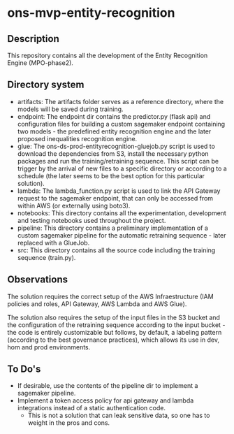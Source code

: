 # ons-mvp-entity-recognition

## Description

This repository contains all the development of the Entity Recognition Engine (MPO-phase2). 

## Directory system

* artifacts: The artifacts folder serves as a reference directory, where the models will be saved during training.
* endpoint: The endpoint dir contains the predictor.py (flask api) and configuration files for building a custom sagemaker endpoint containing two models - the predefined entity recognition engine and the later proposed inequalities recognition engine.
* glue: The ons-ds-prod-entityrecognition-gluejob.py script is used to download the dependencies from S3, install the necessary python packages and run the training/retraining sequence. This script can be trigger by the arrival of new files to a specific directory or according to a schedule (the later seems to be the best option for this particular solution).
* lambda: The lambda_function.py script is used to link the API Gateway request to the sagemaker endpoint, that can only be accessed from within AWS (or externally using boto3).
* notebooks: This directory contains all the experimentation, development and testing notebooks used throughout the project.
* pipeline: This directory contains a preliminary implementation of a custom sagemaker pipeline for the automatic retraining sequence - later replaced with a GlueJob.
* src: This directory contains all the source code including the training sequence (train.py).

## Observations

The solution requires the correct setup of the AWS Infraestructure (IAM policies and roles, API Gateway, AWS Lambda and AWS Glue). 

The solution also requires the setup of the input files in the S3 bucket and the configuration of the retraining sequence according to the input bucket - the code is entirely customizable but follows, by default, a labeling pattern (according to the best governance practices), which allows its use in dev, hom and prod environments.

## To Do's

* If desirable, use the contents of the pipeline dir to implement a sagemaker pipeline.
* Implement a token access policy for api gateway and lambda integrations instead of a static authentication code.
    * This is not a solution that can leak sensitive data, so one has to weight in the pros and cons.